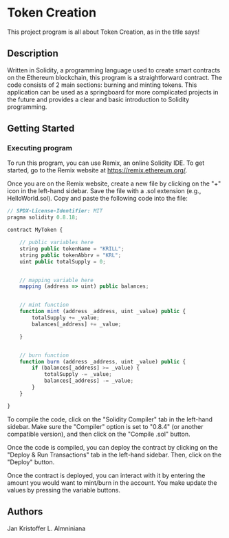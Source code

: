 # Token Creation

This project program is all about Token Creation, as in the title says! 

## Description

Written in Solidity, a programming language used to create smart contracts on the Ethereum blockchain, this program is a straightforward contract. The code consists of 2 main sections: burning and minting tokens. This application can be used as a springboard for more complicated projects in the future and provides a clear and basic introduction to Solidity programming.

## Getting Started

### Executing program

To run this program, you can use Remix, an online Solidity IDE. To get started, go to the Remix website at https://remix.ethereum.org/.

Once you are on the Remix website, create a new file by clicking on the "+" icon in the left-hand sidebar. Save the file with a .sol extension (e.g., HelloWorld.sol). Copy and paste the following code into the file:

```javascript
// SPDX-License-Identifier: MIT
pragma solidity 0.8.18;

contract MyToken {

    // public variables here
    string public tokenName = "KRILL";
    string public tokenAbbrv = "KRL";
    uint public totalSupply = 0;


    // mapping variable here
    mapping (address => uint) public balances;


    // mint function
    function mint (address _address, uint _value) public {
        totalSupply += _value;
        balances[_address] += _value;

    }


    // burn function
    function burn (address _address, uint _value) public {
        if (balances[_address] >= _value) {
            totalSupply -= _value;
            balances[_address] -= _value;
        }
    }

}


```

To compile the code, click on the "Solidity Compiler" tab in the left-hand sidebar. Make sure the "Compiler" option is set to "0.8.4" (or another compatible version), and then click on the "Compile <yourfilename>.sol" button.

Once the code is compiled, you can deploy the contract by clicking on the "Deploy & Run Transactions" tab in the left-hand sidebar. Then, click on the "Deploy" button.

Once the contract is deployed, you can interact with it by entering the amount you would want to mint/burn in the account. You make update the values by pressing the variable buttons.

## Authors

Jan Kristoffer L. Almniniana 
